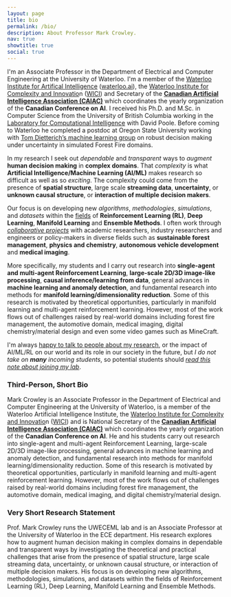 ```yaml
---
layout: page
title: bio
permalink: /bio/
description: About Professor Mark Crowley.
nav: true
showtitle: true
social: true
---
```


I'm an Associate Professor in the Department of Electrical and Computer Engineering at the University of Waterloo. I'm a member of the [Waterloo Institute for Artifical Intelligence](http://waterloo.ai/) ([waterloo.ai](http://waterloo.ai/)), the [Waterloo Institute for Complexity and Innovatio](http://wici.ca/)n ([WICI](http://wici.ca/)) and  Secretary of the **[Canadian Artificial Intelligence Association (CAIAC)](https://www.caiac.ca/)** which coordinates the yearly organization of the **Canadian Conference on AI**. I received his Ph.D. and M.Sc. in Computer Science from the University of British Columbia working in the [Laboratory for Computational Intelligence](https://www.cs.ubc.ca/cs-research/lci) with David Poole. Before coming to Waterloo he completed a postdoc at Oregon State University working with [Tom Dietterich’s machine learning group](http://web.engr.oregonstate.edu/~tgd/) on robust decision making under uncertainty in simulated Forest Fire domains.

In my research I seek out *dependable* and *transparent* ways to *augment* **human decision making** in **complex domains**. That *complexity* is what **Artificial Intelligence/Machine Learning (AI/ML)** makes research so difficult as well as so *exciting*. The complexity could come from the presence of **spatial structure**, large scale **streaming data**, **uncertainty**, or **unknown causal structure**, or **interaction of multiple decision makers**. 

Our focus is on developing new *algorithms*, *methodologies*, *simulations*, and *datasets* within the [fields](https://markcrowley.ca/topics/) of **Reinforcement Learning (RL)**, **Deep Learning**, **Manifold Learning** and **Ensemble Methods**. I often work through [*collaborative projects*](https://markcrowley.ca/projects/) with academic researchers, industry researchers and engineers or policy-makers in diverse fields such as **sustainable forest management**, **physics and chemistry**, **autonomous vehicle development** and **medical imaging**. 

More specifically, my students and I carry out research into
**single-agent and multi-agent Reinforcement Learning**, **large-scale 2D/3D image-like processing**, **causal inference/learning from data**,
general advances in **machine learning and anomaly detection**, and fundamental research into methods for **manifold learning/dimensionality reduction**.
Some of this research is motivated by theoretical opportunities, 
particularly in manifold learning and multi-agent reinforcement learning. 
However, most of the work flows out of challenges raised by real-world domains including
forest fire management,
the automotive domain,
medical imaging,
digital chemistry/material design
and even some video games such as MineCraft.


I'm always [happy to talk to people about my research](/contact/), or the impact of AI/ML/RL on our world and its role in our society in the future, but *I do not take on **many** incoming students*, so potential students should *[read this note about joining my lab](/joining-my-lab/)*.



### Third-Person, Short Bio

Mark Crowley is an Associate Professor in the Department of Electrical and Computer Engineering at the University of Waterloo, is a member of the Waterloo Artificial Intelligence Institute, the [Waterloo Institute for Complexity and Innovatio](http://wici.ca/)n ([WICI](http://wici.ca/)) and is National Secretary of the **[Canadian Artificial Intelligence Association (CAIAC)](https://www.caiac.ca/)** which coordinates the yearly organization of the **Canadian Conference on AI**. 
He and his students carry out research into
single-agent and multi-agent Reinforcement Learning, large-scale 2D/3D image-like processing, 
general advances in machine learning and anomaly detection, and fundamental research into methods for manifold learning/dimensionality reduction.
Some of this research is motivated by theoretical opportunities, 
particularly in manifold learning and multi-agent reinforcement learning.
However, most of the work flows out of challenges raised by real-world domains including
forest fire management,
the automotive domain,
medical imaging,
and digital chemistry/material design.

### Very Short Research Statement

Prof. Mark Crowley runs the UWECEML lab and is an Associate Professor at the University of Waterloo in the ECE department. His research explores how to augment human decision making in complex domains in dependable and transparent ways by investigating the theoretical and practical challenges that arise from the presence of spatial structure, large scale streaming data, uncertainty, or unknown causal structure, or interaction of multiple decision makers. His focus is on developing new algorithms, methodologies, simulations, and datasets within the fields of Reinforcement Learning (RL), Deep Learning, Manifold Learning and Ensemble Methods.

